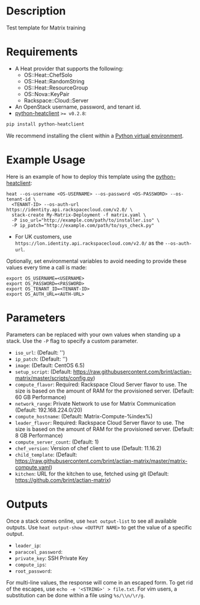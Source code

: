 Description
===========

Test template for Matrix training

Requirements
============
* A Heat provider that supports the following:
  * OS::Heat::ChefSolo
  * OS::Heat::RandomString
  * OS::Heat::ResourceGroup
  * OS::Nova::KeyPair
  * Rackspace::Cloud::Server
* An OpenStack username, password, and tenant id.
* [python-heatclient](https://github.com/openstack/python-heatclient)
`>= v0.2.8`:

```bash
pip install python-heatclient
```

We recommend installing the client within a [Python virtual
environment](http://www.virtualenv.org/).

Example Usage
=============
Here is an example of how to deploy this template using the
[python-heatclient](https://github.com/openstack/python-heatclient):

```
heat --os-username <OS-USERNAME> --os-password <OS-PASSWORD> --os-tenant-id \
  <TENANT-ID> --os-auth-url https://identity.api.rackspacecloud.com/v2.0/ \
  stack-create My-Matrix-Deployment -f matrix.yaml \
  -P iso_url="http://example.com/path/to/installer.iso" \
  -P ip_patch="http://example.com/path/to/sys_check.py"
```

* For UK customers, use `https://lon.identity.api.rackspacecloud.com/v2.0/` as
the `--os-auth-url`.

Optionally, set environmental variables to avoid needing to provide these
values every time a call is made:

```
export OS_USERNAME=<USERNAME>
export OS_PASSWORD=<PASSWORD>
export OS_TENANT_ID=<TENANT-ID>
export OS_AUTH_URL=<AUTH-URL>
```

Parameters
==========
Parameters can be replaced with your own values when standing up a stack. Use
the `-P` flag to specify a custom parameter.

* `iso_url`: (Default: '')
* `ip_patch`: (Default: '')
* `image`: (Default: CentOS 6.5)
* `setup_script`: (Default: https://raw.githubusercontent.com/brint/actian-matrix/master/scripts/config.py)
* `compute_flavor`: Required: Rackspace Cloud Server flavor to use. The size is based on the
amount of RAM for the provisioned server.
 (Default: 60 GB Performance)
* `network_range`: Private Network to use for Matrix Communication (Default: 192.168.224.0/20)
* `compute_hostname`: (Default: Matrix-Compute-%index%)
* `leader_flavor`: Required: Rackspace Cloud Server flavor to use. The size is based on the
amount of RAM for the provisioned server.
 (Default: 8 GB Performance)
* `compute_server_count`: (Default: 1)
* `chef_version`: Version of chef client to use (Default: 11.16.2)
* `child_template`: (Default: https://raw.githubusercontent.com/brint/actian-matrix/master/matrix-compute.yaml)
* `kitchen`: URL for the kitchen to use, fetched using git
 (Default: https://github.com/brint/actian-matrix)

Outputs
=======
Once a stack comes online, use `heat output-list` to see all available outputs.
Use `heat output-show <OUTPUT NAME>` to get the value of a specific output.

* `leader_ip`:
* `paraccel_password`:
* `private_key`: SSH Private Key
* `compute_ips`:
* `root_password`:

For multi-line values, the response will come in an escaped form. To get rid of
the escapes, use `echo -e '<STRING>' > file.txt`. For vim users, a substitution
can be done within a file using `%s/\\n/\r/g`.
